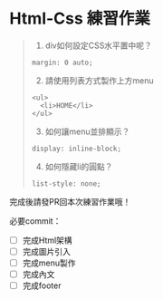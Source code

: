 # Html-Css 練習作業


> 1. div如何設定CSS水平置中呢？
> ```
> margin: 0 auto;
>```
> 2. 請使用列表方式製作上方menu
> ```
> <ul>
>   <li>HOME</li>
> </ul>
> ```
> 3. 如何讓menu並排顯示？
> ```
> display: inline-block;
>```
> 4. 如何隱藏li的圓點？
> ```
> list-style: none;
>```

完成後請發PR回本次練習作業哦！

必要commit：

- [ ] 完成Html架構
- [ ] 完成圖片引入
- [ ] 完成menu製作
- [ ] 完成內文
- [ ] 完成footer
